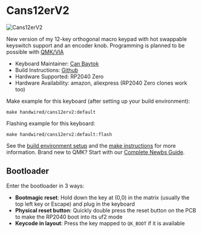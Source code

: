 # Cans12erV2
![Cans12erV2](https://i.imgur.com/3fkbydJ.png)

New version of my 12-key orthogonal macro keypad with hot swappable keyswitch support and an encoder knob.
Programming is planned to be possible with [QMK/VIA](https://usevia.app/)

* Keyboard Maintainer: [Can Baytok](https://github.com/canbaytok)
* Build Instructions: [Github](https://github.com/canbaytok/Cans12erV2)
* Hardware Supported: RP2040 Zero
* Hardware Availability: amazon, aliexpress (RP2040 Zero clones work too)

Make example for this keyboard (after setting up your build environment):

    make handwired/cans12erv2:default

Flashing example for this keyboard:

    make handwired/cans12erv2:default:flash

See the [build environment setup](https://docs.qmk.fm/#/getting_started_build_tools) and the [make instructions](https://docs.qmk.fm/#/getting_started_make_guide) for more information. Brand new to QMK? Start with our [Complete Newbs Guide](https://docs.qmk.fm/#/newbs).

## Bootloader

Enter the bootloader in 3 ways:

* **Bootmagic reset**: Hold down the key at (0,0) in the matrix (usually the top left key or Escape) and plug in the keyboard
* **Physical reset button**: Quickly double press the reset button on the PCB to make the RP2040 boot into its uf2 mode
* **Keycode in layout**: Press the key mapped to `QK_BOOT` if it is available